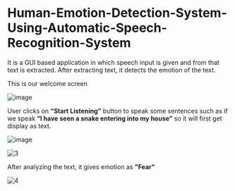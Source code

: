 # Human-Emotion-Detection-System-Using-Automatic-Speech-Recognition-System

It is a GUI based application in which speech input is given and from that text is extracted. After extracting text, it detects the emotion of the text.

This is our welcome screen

![image](https://user-images.githubusercontent.com/50975565/172565415-481ee5f3-53f8-42a5-a290-8f046d84e2ee.png)

User clicks on **“Start Listening”** button to speak some sentences such as if we speak **“I have seen a snake entering into my house”** so it will first get display as text.

![image](https://user-images.githubusercontent.com/50975565/172563119-b4fc7f98-79c1-41ee-b85f-1133d411aa3d.png)

![3](https://user-images.githubusercontent.com/50975565/172564627-aaeb5d5b-5aa0-48dc-a631-4407d7b3fe9a.png)

After analyzing the text, it gives emotion as **"Fear"**

![4](https://user-images.githubusercontent.com/50975565/172564676-f9e26163-e01f-4858-9527-c2a4f55bae0f.png)




